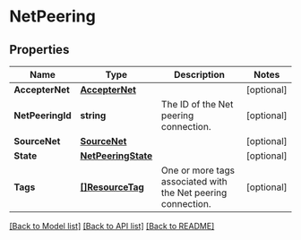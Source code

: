 # NetPeering

## Properties

Name | Type | Description | Notes
------------ | ------------- | ------------- | -------------
**AccepterNet** | [**AccepterNet**](AccepterNet.md) |  | [optional] 
**NetPeeringId** | **string** | The ID of the Net peering connection. | [optional] 
**SourceNet** | [**SourceNet**](SourceNet.md) |  | [optional] 
**State** | [**NetPeeringState**](NetPeeringState.md) |  | [optional] 
**Tags** | [**[]ResourceTag**](ResourceTag.md) | One or more tags associated with the Net peering connection. | [optional] 

[[Back to Model list]](../README.md#documentation-for-models) [[Back to API list]](../README.md#documentation-for-api-endpoints) [[Back to README]](../README.md)


